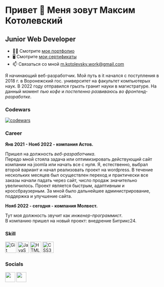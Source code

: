 Привет 👋 Меня зовут Максим Котолевский
=================================

Junior Web Developer
--------------------

* 👨‍💻  Смотрите [мое портфолио](https://mkotolevsky.github.io/my_portfolio/)
* 🖥️  Смотрите [мои сертификаты](https://github.com/mkotolevsky/my_certificates)
* 📫  Связаться со мной [m.kotolevsky.work@gmail.com](mailto:m.kotolevsky.work@gmail.com)

Я начинающий веб-разработчик. Мой путь в it начался с поступления в 2018 г. в Воронежский гос. университет на факультет компьютерых наук. В 2022 году отправился грызть гранит науки в магистратуре. На данный момент *пью кофе* и *постепенно развиваюсь во фронтенд-разработке*.

### Codewars

[![codewars](https://www.codewars.com/users/mkotolevsky/badges/large)](https://www.codewars.com/users/mkotolevsky)

### Career

**Янв 2021 - Нояб 2022 - компания Астов.**  

Пришел на должность *веб-разработчика*.   
Передо мной стояла задача или оптимизировать действующий сайт компании на joomla или начать все с нуля. Я, естественно, выбрал второй вариант и начал реализовать проект на wordpress. В течение нескольких месяцев был осуществлен переход и практически все заказы начали падать через сайт, число продаж значительно увеличилось. Проект является быстрым, адаптивным и кроссбраузерным. За мной было дальнейшее администрирование, поддержка и улучшение сайта.

**Нояб 2022 - сегодня - компания Молвест.**   

Тут моя должность звучит как *инженер-программист*.  
В компанию пришел на новый проект: внедрение Битрикс24.

### Skill

<p align="left">
<a href="https://git-scm.com/" target="_blank" rel="noreferrer"><img src="https://raw.githubusercontent.com/danielcranney/readme-generator/main/public/icons/skills/git-colored.svg" width="36" height="36" alt="Git" /></a>
<a href="https://developer.mozilla.org/en-US/docs/Web/JavaScript" target="_blank" rel="noreferrer"><img src="https://raw.githubusercontent.com/danielcranney/readme-generator/main/public/icons/skills/javascript-colored.svg" width="36" height="36" alt="JavaScript" /></a>
<a href="https://developer.mozilla.org/en-US/docs/Glossary/HTML5" target="_blank" rel="noreferrer"><img src="https://raw.githubusercontent.com/danielcranney/readme-generator/main/public/icons/skills/html5-colored.svg" width="36" height="36" alt="HTML5" /></a>
<a href="https://www.w3.org/TR/CSS/#css" target="_blank" rel="noreferrer"><img src="https://raw.githubusercontent.com/danielcranney/readme-generator/main/public/icons/skills/css3-colored.svg" width="36" height="36" alt="CSS3" /></a>
</p>

### Socials

<p align="left"> <a href="https://www.github.com/mkotolevsky" target="_blank" rel="noreferrer"><img src="https://raw.githubusercontent.com/danielcranney/readme-generator/main/public/icons/socials/github.svg" width="32" height="32" /></a> <a href="http://www.instagram.com/theycallmeemaxy" target="_blank" rel="noreferrer"><img src="https://raw.githubusercontent.com/danielcranney/readme-generator/main/public/icons/socials/instagram.svg" width="32" height="32" /></a></p>
